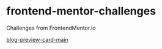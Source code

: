 # frontend-mentor-challenges

Challenges from FrontendMentor.io

[blog-preview-card-main](blog-preview-card-main)
